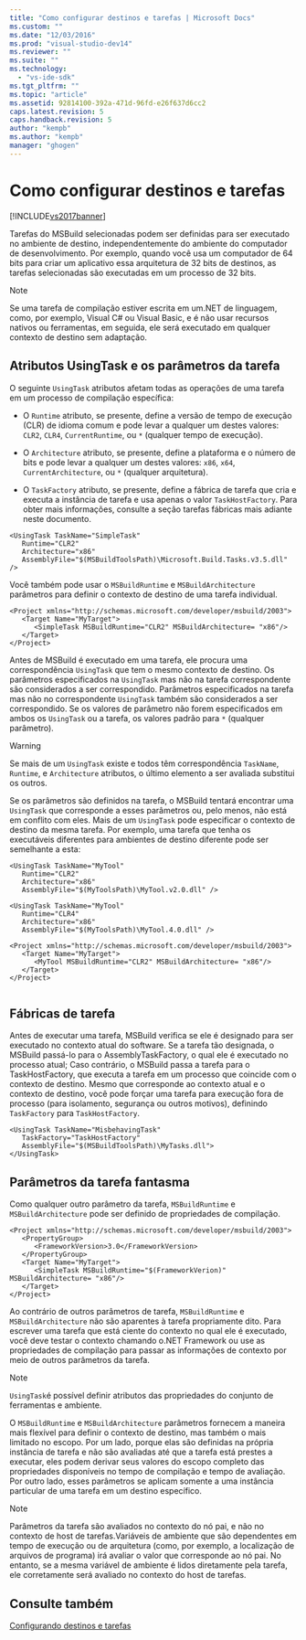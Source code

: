 ```yaml
---
title: "Como configurar destinos e tarefas | Microsoft Docs"
ms.custom: ""
ms.date: "12/03/2016"
ms.prod: "visual-studio-dev14"
ms.reviewer: ""
ms.suite: ""
ms.technology: 
  - "vs-ide-sdk"
ms.tgt_pltfrm: ""
ms.topic: "article"
ms.assetid: 92814100-392a-471d-96fd-e26f637d6cc2
caps.latest.revision: 5
caps.handback.revision: 5
author: "kempb"
ms.author: "kempb"
manager: "ghogen"
---
```

# Como configurar destinos e tarefas
[!INCLUDE[vs2017banner](../code-quality/includes/vs2017banner.md)]

Tarefas do MSBuild selecionadas podem ser definidas para ser executado no ambiente de destino, independentemente do ambiente do computador de desenvolvimento.  Por exemplo, quando você usa um computador de 64 bits para criar um aplicativo essa arquitetura de 32 bits de destinos, as tarefas selecionadas são executadas em um processo de 32 bits.  
  
> [!NOTE]
>  Se uma tarefa de compilação estiver escrita em um.NET de linguagem, como, por exemplo, Visual C\# ou Visual Basic, e é não usar recursos nativos ou ferramentas, em seguida, ele será executado em qualquer contexto de destino sem adaptação.  
  
## Atributos UsingTask e os parâmetros da tarefa  
 O seguinte `UsingTask` atributos afetam todas as operações de uma tarefa em um processo de compilação específica:  
  
-   O `Runtime` atributo, se presente, define a versão de tempo de execução \(CLR\) de idioma comum e pode levar a qualquer um destes valores: `CLR2`, `CLR4`, `CurrentRuntime`, ou `*` \(qualquer tempo de execução\).  
  
-   O `Architecture` atributo, se presente, define a plataforma e o número de bits e pode levar a qualquer um destes valores: `x86`, `x64`, `CurrentArchitecture`, ou `*` \(qualquer arquitetura\).  
  
-   O `TaskFactory` atributo, se presente, define a fábrica de tarefa que cria e executa a instância de tarefa e usa apenas o valor `TaskHostFactory`.  Para obter mais informações, consulte a seção tarefas fábricas mais adiante neste documento.  
  
```  
<UsingTask TaskName="SimpleTask"   
   Runtime="CLR2"  
   Architecture="x86"  
   AssemblyFile="$(MSBuildToolsPath)\Microsoft.Build.Tasks.v3.5.dll" />  
```  
  
 Você também pode usar o `MSBuildRuntime` e `MSBuildArchitecture` parâmetros para definir o contexto de destino de uma tarefa individual.  
  
```  
<Project xmlns="http://schemas.microsoft.com/developer/msbuild/2003">  
   <Target Name="MyTarget">  
      <SimpleTask MSBuildRuntime="CLR2" MSBuildArchitecture= "x86"/>  
   </Target>  
</Project>  
```  
  
 Antes de MSBuild é executado em uma tarefa, ele procura uma correspondência `UsingTask` que tem o mesmo contexto de destino.  Os parâmetros especificados na `UsingTask` mas não na tarefa correspondente são considerados a ser correspondido.  Parâmetros especificados na tarefa mas não no correspondente `UsingTask` também são considerados a ser correspondido.  Se os valores de parâmetro não forem especificados em ambos os `UsingTask` ou a tarefa, os valores padrão para `*` \(qualquer parâmetro\).  
  
> [!WARNING]
>  Se mais de um `UsingTask` existe e todos têm correspondência `TaskName`, `Runtime`, e `Architecture` atributos, o último elemento a ser avaliada substitui os outros.  
  
 Se os parâmetros são definidos na tarefa, o MSBuild tentará encontrar uma `UsingTask` que corresponde a esses parâmetros ou, pelo menos, não está em conflito com eles.  Mais de um `UsingTask` pode especificar o contexto de destino da mesma tarefa.  Por exemplo, uma tarefa que tenha os executáveis diferentes para ambientes de destino diferente pode ser semelhante a esta:  
  
```  
<UsingTask TaskName="MyTool"   
   Runtime="CLR2"  
   Architecture="x86"  
   AssemblyFile="$(MyToolsPath)\MyTool.v2.0.dll" />  
  
<UsingTask TaskName="MyTool"   
   Runtime="CLR4"  
   Architecture="x86"  
   AssemblyFile="$(MyToolsPath)\MyTool.4.0.dll" />  
  
<Project xmlns="http://schemas.microsoft.com/developer/msbuild/2003">  
   <Target Name="MyTarget">  
      <MyTool MSBuildRuntime="CLR2" MSBuildArchitecture= "x86"/>  
   </Target>  
</Project>  
  
```  
  
## Fábricas de tarefa  
 Antes de executar uma tarefa, MSBuild verifica se ele é designado para ser executado no contexto atual do software.  Se a tarefa tão designada, o MSBuild passá\-lo para o AssemblyTaskFactory, o qual ele é executado no processo atual; Caso contrário, o MSBuild passa a tarefa para o TaskHostFactory, que executa a tarefa em um processo que coincide com o contexto de destino.  Mesmo que corresponde ao contexto atual e o contexto de destino, você pode forçar uma tarefa para execução fora de processo \(para isolamento, segurança ou outros motivos\), definindo `TaskFactory` para `TaskHostFactory`.  
  
```  
<UsingTask TaskName="MisbehavingTask"   
   TaskFactory="TaskHostFactory"  
   AssemblyFile="$(MSBuildToolsPath)\MyTasks.dll">  
</UsingTask>  
```  
  
## Parâmetros da tarefa fantasma  
 Como qualquer outro parâmetro da tarefa, `MSBuildRuntime` e `MSBuildArchitecture` pode ser definido de propriedades de compilação.  
  
```  
<Project xmlns="http://schemas.microsoft.com/developer/msbuild/2003">  
   <PropertyGroup>  
      <FrameworkVersion>3.0</FrameworkVersion>  
   </PropertyGroup>  
   <Target Name="MyTarget">  
      <SimpleTask MSBuildRuntime="$(FrameworkVerion)" MSBuildArchitecture= "x86"/>  
   </Target>  
</Project>  
```  
  
 Ao contrário de outros parâmetros de tarefa, `MSBuildRuntime` e `MSBuildArchitecture` não são aparentes à tarefa propriamente dito.  Para escrever uma tarefa que está ciente do contexto no qual ele é executado, você deve testar o contexto chamando o.NET Framework ou use as propriedades de compilação para passar as informações de contexto por meio de outros parâmetros da tarefa.  
  
> [!NOTE]
>  `UsingTask`é possível definir atributos das propriedades do conjunto de ferramentas e ambiente.  
  
 O `MSBuildRuntime` e `MSBuildArchitecture` parâmetros fornecem a maneira mais flexível para definir o contexto de destino, mas também o mais limitado no escopo.  Por um lado, porque elas são definidas na própria instância de tarefa e não são avaliadas até que a tarefa está prestes a executar, eles podem derivar seus valores do escopo completo das propriedades disponíveis no tempo de compilação e tempo de avaliação.  Por outro lado, esses parâmetros se aplicam somente a uma instância particular de uma tarefa em um destino específico.  
  
> [!NOTE]
>  Parâmetros da tarefa são avaliados no contexto do nó pai, e não no contexto de host de tarefas.Variáveis de ambiente que são dependentes em tempo de execução ou de arquitetura \(como, por exemplo, a localização de arquivos de programa\) irá avaliar o valor que corresponde ao nó pai.  No entanto, se a mesma variável de ambiente é lidos diretamente pela tarefa, ele corretamente será avaliado no contexto do host de tarefas.  
  
## Consulte também  
 [Configurando destinos e tarefas](../msbuild/configuring-targets-and-tasks.md)